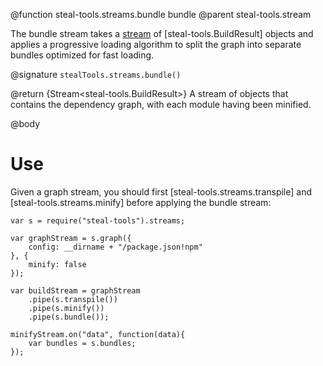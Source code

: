 @function steal-tools.streams.bundle bundle
@parent steal-tools.stream

The bundle stream takes a [stream](https://nodejs.org/api/stream.html) of [steal-tools.BuildResult] objects and applies a progressive loading algorithm to split the graph into separate bundles optimized for fast loading.

@signature `stealTools.streams.bundle()`

@return {Stream<steal-tools.BuildResult>} A stream of objects that contains the dependency graph, with each module having been minified.

@body

# Use

Given a graph stream, you should first [steal-tools.streams.transpile] and [steal-tools.streams.minify] before applying the bundle stream:

```
var s = require("steal-tools").streams;

var graphStream = s.graph({
	config: __dirname + "/package.json!npm"
}, {
	minify: false
});

var buildStream = graphStream
	.pipe(s.transpile())
	.pipe(s.minify())
	.pipe(s.bundle());

minifyStream.on("data", function(data){
	var bundles = s.bundles;
});
```
